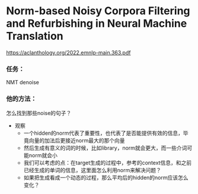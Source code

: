 # Norm-based Noisy Corpora Filtering and Refurbishing in Neural Machine Translation

https://aclanthology.org/2022.emnlp-main.363.pdf

### 任务：

NMT denoise

### 他的方法：

怎么找到那些noise的句子？

* 观察
  * 一个hidden的norm代表了重要性，也代表了是否能提供有效的信息，毕竟向量的加法后更接近norm最大的那个向量
  * 然后生成有意义的词的时候，比如library，norm就会更大，而一些介词可能norm就会小
  * 我们可以考虑的点：在target生成的过程中，参考的context信息，和之前已经生成的单词的信息，这里面怎么利用norm来解决问题？
  * 如果把生成看成一个动态的过程，那么平均后的hidden的norm应该怎么变化？

